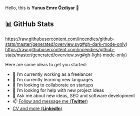 Hello, this is **Yunus Emre Özdiyar** 👋

## 📊 GitHub Stats

https://raw.githubusercontent.com/incendies/github-stats/master/generated/overview.svg#gh-dark-mode-only)
https://raw.githubusercontent.com/incendies/github-stats/master/generated/overview.svg#gh-light-mode-only)


Here are some ideas to get you started:

- 🔭 I’m currently working as a freelancer
- 🌱 I’m currently learning new languages
- 👯 I’m looking to collaborate on startups
- 🤔 I’m looking for help with new project ideas
- 💬 Ask me about new ideas, SEO and software development
- 📫 [Follow and message me (**Twitter**)](https://twitter.com/emreozdiyar)
-    [CV and more (**LinkedIn**)](https://linkedin.com/in/yunusemreozdiyar)
